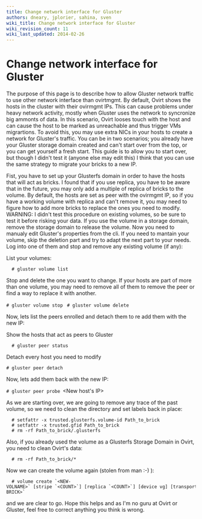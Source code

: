 ```yaml
---
title: Change network interface for Gluster
authors: dneary, jplorier, sahina, sven
wiki_title: Change network interface for Gluster
wiki_revision_count: 11
wiki_last_updated: 2014-02-26
---
```


# Change network interface for Gluster

The purpose of this page is to describe how to allow Gluster network traffic to use other network interface than ovirtmgmt. By default, Ovirt shows the hosts in the cluster with their ovirmgmt IPs. This can cause problems under heavy network activity, mostly when Gluster uses the network to syncronize big ammonts of data. In this scenario, Ovirt looses touch with the host and can cause the host to be marked as unreachable and thus trigger VMs migrartions. To avoid this, you may use extra NICs in your hosts to create a network for Gluster's traffic. You can be in two scenarios; you already have your Gluster storage domain created and can't start over from the top, or you can get yourself a fresh start. This guide is to allow you to start over, but though I didn't test it (anyone else may edit this) I think that you can use the same strategy to migrate your bricks to a new IP.

Fist, you have to set up your Glusterfs domain in order to have the hosts that will act as bricks. I found that if you use replica, you have to be aware that in the future, you may only add a multiple of replica of bricks to the volume. By default, the hosts are set as peer with the ovirmgmt IP, so if you have a working volume with replica and can't remove it, you may need to figure how to add more bricks to replace the ones you need to modify. WARNING: I didn't test this procedure on existing volumes, so be sure to test it before risking your data. If you use the volume in a storage domain, remove the storage domain to release the volume. Now you need to manualy edit Gluster's properties from the cli. If you need to mantain your volume, skip the deletion part and try to adapt the next part to your needs. Log into one of them and stop and remove any existing volume (if any):

List your volumes:

      # gluster volume list

Stop and delete the one you want to change. If your hosts are part of more than one volume, you may need to remove all of them to remove the peer or find a way to replace it with another.

`# gluster volume stop `<Name of volume>
`# gluster volume delete `<Name of volume>

Now, lets list the peers enrolled and detach them to re add them with the new IP:

Show the hosts that act as peers to Gluster

      # gluster peer status

Detach every host you need to modify

`# gluster peer detach `<IP of the host to modify>

Now, lets add them back with the new IP:

`# gluster peer probe `<New host's IP>

As we are starting over, we are going to remove any trace of the past volume, so we need to clean the directory and set labels back in place:

      # setfattr -x trusted.glusterfs.volume-id Path_to_brick
      # setfattr -x trusted.gfid Path_to_brick
      # rm -rf Path_to_brick/.glusterfs

Also, if you already used the volume as a Glusterfs Storage Domain in Ovirt, you need to clean Ovirt's data:

      # rm -rf Path_to_brick/*

Now we can create the volume again (stolen from man :-) ):

      # volume create `<NEW-VOLNAME>` [stripe `<COUNT>`] [replica `<COUNT>`] [device vg] [transport `<tcp|rdma|tcp,rdma>`] `<NEW-BRICK>` 

and we are clear to go. Hope this helps and as I'm no guru at Ovirt or Gluster, feel free to correct anything you think is wrong.
